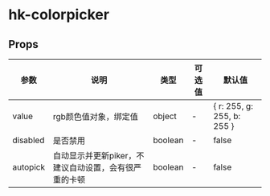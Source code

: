 # hk-colorpicker

## Props

| 参数 | 说明 | 类型 | 可选值 | 默认值 |
|--- | --- | --- | --- | --- |
| value | rgb颜色值对象，绑定值 | object | - | { r: 255, g: 255, b: 255 } |
| disabled | 是否禁用 | boolean | - | false |
| autopick | 自动显示并更新piker，不建议自动设置，会有很严重的卡顿 | boolean | - | false |
